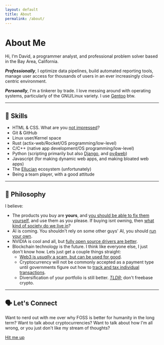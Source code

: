 ```yaml
---
layout: default
title: About
permalink: /about/
---
```


# About Me

Hi, I’m David, a programmer analyst, and professional problem solver based in the Bay Area, California.


_**Professionally**_, I optimize data pipelines, build automated reporting tools, manage user access for thousands of users in an ever increasingly cloud-centric environment.

_**Personally**_, I'm a tinkerer by trade. I love messing around with operating systems, particularly of the GNU/Linux variety. I use [Gentoo](https://www.gentoo.org/) btw. 

---

## 🔧 Skills

- HTML & CSS. What are you [not impressed](https://www.youtube.com/watch?v=dQw4w9WgXcQ&list=RDdQw4w9WgXcQ&start_radio=1&pp=ygUXbmV2ZXIgZ29ubmEgZ2l2ZSB5b3UgdXCgBwHSBwkJxwkBhyohjO8%3D)?
- Git & GitHub
- Linux user/Kernel space
- Rust (actix-web/Rocket/OS programming/low-level)
- C/C++ (native app development/OS programming/low-level)
- Python (scripting primarily but also [Django](https://www.djangoproject.com/), and [py4web](https://py4web.com/))
- Javascript (for making dynamic web apps, and making bloated web apps)
- The [Ellucian](https://www.ellucian.com/) ecosystem (unfortunately)
- Being a team player, with a good attitude

---

## 🎯 Philosophy

I believe:
- The products you buy are **yours**, and [you should be able to fix them yourself](https://www.repair.org/stand-up), and use them as you please. If buying isnt owning, then [what kind of society do we live in](https://en.wikipedia.org/wiki/Serfdom)?
- AI is coming. You shouldn't rely on some other guys' AI, you should [run your own](https://ollama.com/).
- NVIDIA is cool and all, but [fully open source drivers are better](https://www.youtube.com/watch?v=iYWzMvlj2RQ&rco=1).
- Blockchain technology is the future. I think like everyone else, I just don't know how. Lets just get a couple things straight:
    - [Web3 is _usually_ a scam, but can be used for good](https://www.youtube.com/watch?v=K2_EeEo7kwY).
    - Cryptocurrency will not be commonly accepted as a payment type until governments figure out how to [track and tax individual transactions](https://www.irs.gov/filing/digital-assets). 
    - Diversification of your portfolio is still better. [_TLDR;_](https://en.wikipedia.org/wiki/Wikipedia:Too_long;_didn%27t_read) don't freebase crypto. 
    
---

## 🗣️ Let's Connect
Want to nerd out with me over why FOSS is better for humanity in the long term? Want to talk about cryptocurrencies? Want to talk about how I'm all wrong, or you just don't like my stream of thoughts? 

[Hit me up](/contact)

